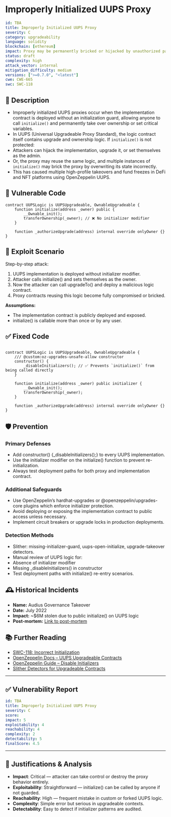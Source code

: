 # Improperly Initialized UUPS Proxy 

```YAML
id: TBA
title: Improperly Initialized UUPS Proxy 
severity: C
category: upgradeability
language: solidity
blockchain: [ethereum]
impact: Proxy may be permanently bricked or hijacked by unauthorized parties
status: draft
complexity: high
attack_vector: internal
mitigation_difficulty: medium
versions: [">=0.7.0", "<latest"]
cwe: CWE-665
swc: SWC-118
```

## 📝 Description

- Improperly initialized UUPS proxies occur when the implementation contract is deployed without an initialization guard, allowing anyone to call `initialize()` and permanently take over ownership or set critical variables. 
- In UUPS (Universal Upgradeable Proxy Standard), the logic contract itself contains upgrade and ownership logic. If `initialize()` is not protected:
- Attackers can hijack the implementation, upgrade it, or set themselves as the admin.
- Or, the proxy may reuse the same logic, and multiple instances of `initialize()` may brick the proxy by overwriting its state incorrectly.
- This has caused multiple high-profile takeovers and fund freezes in DeFi and NFT platforms using OpenZeppelin UUPS.

## 🚨 Vulnerable Code

```solidity
contract UUPSLogic is UUPSUpgradeable, OwnableUpgradeable {
    function initialize(address _owner) public {
        __Ownable_init();
        transferOwnership(_owner); // ❌ No initializer modifier
    }

    function _authorizeUpgrade(address) internal override onlyOwner {}
}
```

## 🧪 Exploit Scenario

Step-by-step attack:

1. UUPS implementation is deployed without initializer modifier.
2. Attacker calls initialize() and sets themselves as the owner.
3. Now the attacker can call upgradeTo() and deploy a malicious logic contract.
4. Proxy contracts reusing this logic become fully compromised or bricked.

**Assumptions:**

- The implementation contract is publicly deployed and exposed.
- initialize() is callable more than once or by any user.

## ✅ Fixed Code

```solidity

contract UUPSLogic is UUPSUpgradeable, OwnableUpgradeable {
    /// @custom:oz-upgrades-unsafe-allow constructor
    constructor() {
        _disableInitializers(); // ✅ Prevents `initialize()` from being called directly
    }

    function initialize(address _owner) public initializer {
        __Ownable_init();
        transferOwnership(_owner);
    }

    function _authorizeUpgrade(address) internal override onlyOwner {}
}
```

## 🛡️ Prevention

### Primary Defenses

- Add constructor() {_disableInitializers();} to every UUPS implementation.
- Use the initializer modifier on the initialize() function to prevent re-initialization.
- Always test deployment paths for both proxy and implementation contract.

### Additional Safeguards

- Use OpenZeppelin’s hardhat-upgrades or @openzeppelin/upgrades-core plugins which enforce initializer protection.
- Avoid deploying or exposing the implementation contract to public access unless necessary.
- Implement circuit breakers or upgrade locks in production deployments.

### Detection Methods

- Slither: missing-initializer-guard, uups-open-initialize, upgrade-takeover detectors.
- Manual review of UUPS logic for:
- Absence of initializer modifier
- Missing _disableInitializers() in constructor
- Test deployment paths with initialize() re-entry scenarios.

## 🕰️ Historical Incidents

- **Name:** Audius Governance Takeover 
- **Date:** July 2022 
- **Impact:** ~$6M stolen due to public initialize() on UUPS logic 
- **Post-mortem:** [Link to post-mortem](https://rekt.news/audius-rekt/)


## 📚 Further Reading

- [SWC-118: Incorrect Initialization](https://swcregistry.io/docs/SWC-118) 
- [OpenZeppelin Docs – UUPS Upgradeable Contracts](https://docs.openzeppelin.com/contracts/4.x/upgradeable#uups)
- [OpenZeppelin Guide – Disable Initializers](https://docs.openzeppelin.com/upgrades-plugins/1.x/writing-upgradeable#initializers) 
- [Slither Detectors for Upgradeable Contracts](https://github.com/crytic/slither) 

---

## ✅ Vulnerability Report 

```YAML
id: TBA
title: Improperly Initialized UUPS Proxy 
severity: C
score:
impact: 5         
exploitability: 4 
reachability: 4   
complexity: 2     
detectability: 5  
finalScore: 4.5
```

---

## 📄 Justifications & Analysis

- **Impact**: Critical — attacker can take control or destroy the proxy behavior entirely.
- **Exploitability**: Straightforward — initialize() can be called by anyone if not guarded.
- **Reachability**: High — frequent mistake in custom or forked UUPS logic.
- **Complexity**: Simple error but serious in upgradeable contexts.
- **Detectability**: Easy to detect if initializer patterns are audited.